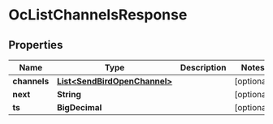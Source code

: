 

# OcListChannelsResponse


## Properties

| Name | Type | Description | Notes |
|------------ | ------------- | ------------- | -------------|
|**channels** | [**List&lt;SendBirdOpenChannel&gt;**](SendBirdOpenChannel.md) |  |  [optional] |
|**next** | **String** |  |  [optional] |
|**ts** | **BigDecimal** |  |  [optional] |



